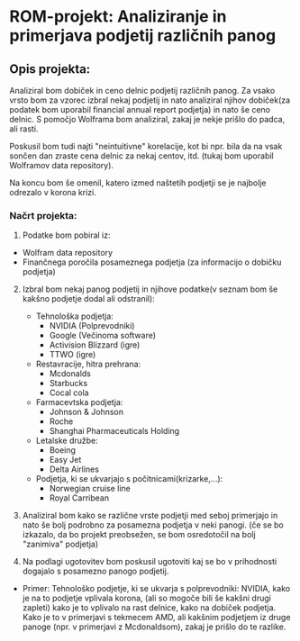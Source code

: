 # ROM-projekt: Analiziranje in primerjava podjetij različnih panog
## Opis projekta:
Analiziral bom dobiček in ceno delnic podjetij različnih panog.
Za vsako vrsto bom za vzorec izbral nekaj podjetij in nato analiziral njihov dobiček(za podatek bom uporabil financial annual report podjetja) in nato še ceno delnic. S pomočjo Wolframa bom analiziral, zakaj je nekje prišlo do padca, ali rasti.

Poskusil bom tudi najti "neintuitivne" korelacije, kot bi npr. bila da na vsak sončen dan zraste cena delnic za nekaj centov, itd. (tukaj bom uporabil Wolframov data repository).

Na koncu bom še omenil, katero izmed naštetih podjetji se je najbolje odrezalo v korona krizi.
### Načrt projekta:
1. Podatke bom pobiral iz: 
* Wolfram data repository
* Finančnega poročila posameznega podjetja (za informacijo o dobičku podjetja)
2. Izbral bom nekaj panog podjetij in njihove podatke(v seznam bom še kakšno podjetje dodal ali odstranil): 
    * Tehnološka podjetja:
        * NVIDIA (Polprevodniki)
        * Google (Večinoma software)
        * Activision Blizzard (igre)
        * TTWO (igre)
    * Restavracije, hitra prehrana:
        * Mcdonalds
        * Starbucks
        * Cocal cola
    * Farmacevtska podjetja:
        * Johnson & Johnson
        * Roche
        * Shanghai Pharmaceuticals Holding
    * Letalske družbe:
        * Boeing
        * Easy Jet
        * Delta Airlines
    * Podjetja, ki se ukvarjajo s počitnicami(krizarke,...):
        * Norwegian cruise line
        * Royal Carribean
3. Analiziral bom kako se različne vrste podjetji med seboj primerjajo in nato še bolj podrobno za posamezna podjetja v neki panogi.
(če se bo izkazalo, da bo projekt preobsežen, se bom osredotočil na bolj "zanimiva" podjetja)

4. Na podlagi ugotovitev bom poskusil ugotoviti kaj se bo v prihodnosti dogajalo s posamezno panogo podjetij.

+ Primer: Tehnološko podjetje, ki se ukvarja s polprevodniki: NVIDIA, kako je na to podjetje vplivala korona, (ali so mogoče bili še kakšni drugi zapleti) kako je to vplivalo na rast delnice, kako na dobiček podjetja. Kako je to v primerjavi s tekmecem AMD, ali kakšnim podjetjem iz druge panoge (npr. v primerjavi z Mcdonaldsom), zakaj je prišlo do te razlike.

